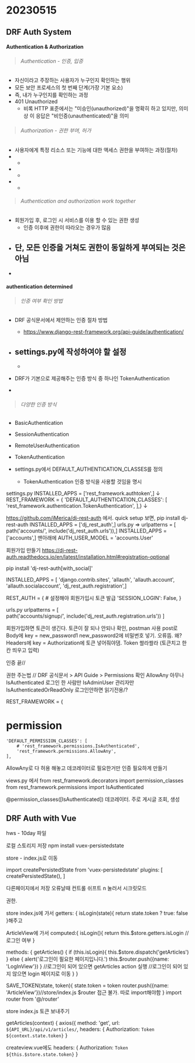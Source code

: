 # 20230515

## DRF Auth System

#### Authentication & Authorization

> ###### Authentication - 인증, 입증

- 자신이라고 주장하는 사용자가 누구인지 확인하는 행위
- 모든 보안 프로세스의 첫 번째 단계(가장 기본 요소)
- 즉, 내가 누구인지를 확인하는 과정
- 401 Unauthorized
  - 비록 HTTP 표준에서는 "미승인(unauthorized)"을 명확히 하고 있지만, 의미상 이 응답은
  "비인증(unauthenticated)"을 의미

> ###### Authorization - 권한 부여, 허가

- 사용자에게 특정 리소스 또는 기능에 대한 액세스 권한을 부여하는 과정(절차)
- 
  - 
- 
  - 
- 
  - 

> ###### Authentication and authorization work together

- 회원가입 후, 로그인 시 서비스를 이용 할 수 있는 권한 생성
  - 인증 이후에 권한이 따라오는 경우가 많음 
- 단, 모든 인증을 거쳐도 권한이 동일하게 부여되는 것은 아님
  - 
- 

#### authentication determined

> ###### 인증 여부 확인 방법

- DRF 공식문서에서 제안하는 인증 절차 방법
  - https://www.django-rest-framework.org/api-guide/authentication/

- settings.py에 작성하여야 할 설정
  - 
  - 
- DRF가 기본으로 제공해주는 인증 방식 중 하나인 TokenAuthentication
- 

> ###### 다양한 인증 방식

- BasicAuthentication

- SessionAuthentication

- RemoteUserAuthentication

- TokenAuthentication

- settings.py에서 DEFAULT_AUTHENTICATION_CLASSES를 정의
  - TokenAuthentication 인증 방식을 사용할 것임을 명시

settings.py
INSTALLED_APPS = ['rest_framework.authtoken',]
↓
REST_FRAMEWORK = {
    'DEFAULT_AUTHENTICATION_CLASSES': [
        'rest_framework.authentication.TokenAuthentication',
    ],}
↓

https://github.com/iMerica/dj-rest-auth 에서. quick setup 보면,
pip install dj-rest-auth
INSTALLED_APPS = ['dj_rest_auth',] 
urls.py => urlpatterns = [
      path('accounts/', include('dj_rest_auth.urls')),]
INSTALLED_APPS = ['accounts',]
맨아래에 AUTH_USER_MODEL = 'accounts.User'


회원가입 만들기
https://dj-rest-auth.readthedocs.io/en/latest/installation.html#registration-optional

pip install 'dj-rest-auth[with_social]'

INSTALLED_APPS = [    'django.contrib.sites',
    'allauth',
    'allauth.account',
    'allauth.socialaccount',
    'dj_rest_auth.registration',]

REST_AUTH = { # 설정해야 회원가입시 토큰 발급
  'SESSION_LOGIN': False,
}

urls.py urlpatterns = [    
path('accounts/signup/', include('dj_rest_auth.registration.urls'))
]

회원가입하면 토큰이 생긴다. 토큰이 잘 되나 안되나 확인,
postman 사용 
post로 Body에 key = new_password1 new_password2에 비밀번호 넣기. 오류뜸. 왜?
Headers에 key = Authorization에 토큰 넣어줘야댐. Token 쏼라쏼라 (토큰치고 한칸 띄우고 입력)

인증 끝//

권한 주는법 // DRF 공식문서 > API Guide > Permissions 확인
AllowAny 아무나
IsAuthenticated 로그인 한 사람만
IsAdminUser 관리자만
IsAuthenticatedOrReadOnly 로그인안하면 읽기전용/?

REST_FRAMEWORK = {
  # permission
    'DEFAULT_PERMISSION_CLASSES': [
        # 'rest_framework.permissions.IsAuthenticated',
        'rest_framework.permissions.AllowAny',
    ],
AllowAny로 다 허용 해놓고 데코레이터로 필요한거만 인증 필요하게 만들기

views.py 에서 from rest_framework.decorators import permission_classes
              from rest_framework.permissions import IsAuthenticated

@permission_classes([IsAuthenticated]) 데코레이터. 주로 게시글 조회, 생성




## DRF Auth with Vue

hws - 10day 파일

로컬 스토리지 저장
npm install vuex-persistedstate

store - index.js로 이동

import createPersistedState from 'vuex-persistedstate'
plugins: [
  createPersistedState(),
]

다른페이지에서 저장 오류날때 컨트롤 쉬프트 n 눌러서 시크릿모드

권한.

store index.js에 가서
  getters: {
    isLogin(state){
      return state.token ? true: false
    }해주고

ArticleView에 가서
computed:{
    isLogin(){
      return this.$store.getters.isLogin // 로그인 여부
    }

methods: {
    getArticles() {
    if (this.isLogin){
      this.$store.dispatch('getArticles')
    } else {
      alert('로그인이 필요한 페이지입니다.')
      this.$router.push({name: 'LogInView'})
    }
      //로그인이 되어 있으면 getArticles action 실행
      //로그인이 되어 있지 않으면 login 페이지로 이동
    }
  }


SAVE_TOKEN(state, token){
  state.token = token
  router.push({name: 'ArticleView'})//store/index.js $router 접근 불가. 따로 import해야함
}
import router from '@/router'

store index.js 토큰 보내주기

  getArticles(context) {
    axios({
      method: 'get',
      url: `${API_URL}/api/v1/articles/`,
      headers: {
        Authorization: `Token ${context.state.token}`
      }

createview.vue에도
headers: {
Authorization: `Token ${this.$store.state.token}`
}

